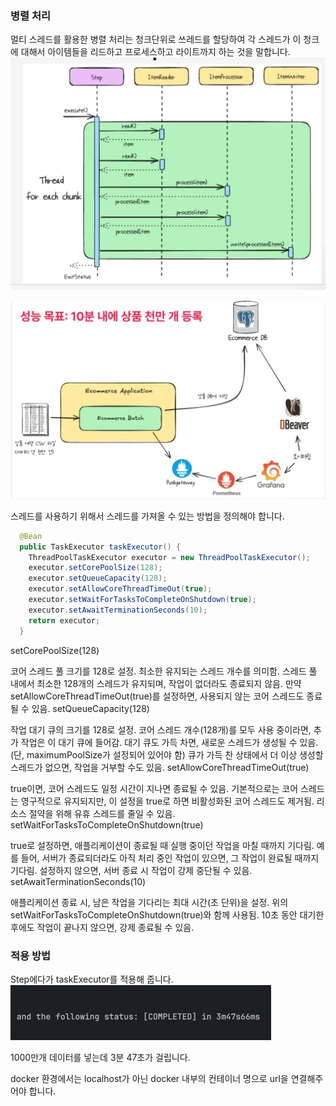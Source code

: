 ### 병렬 처리
멀티 스레드를 활용한 병렬 처리는 청크단위로 쓰레드를 할당하여 각 스레드가 이 청크에 대해서 아이템들을 리드하고 프로세스하고 라이트까지 하는 것을 말합니다.  
![img_17.png](img_17.png)

![img_18.png](img_18.png)

스레드를 사용하기 위해서 스레드를 가져올 수 있는 방법을 정의해야 합니다.  

```java
  @Bean
  public TaskExecutor taskExecutor() {
    ThreadPoolTaskExecutor executor = new ThreadPoolTaskExecutor();
    executor.setCorePoolSize(128);
    executor.setQueueCapacity(128);
    executor.setAllowCoreThreadTimeOut(true);
    executor.setWaitForTasksToCompleteOnShutdown(true);
    executor.setAwaitTerminationSeconds(10);
    return executor;
  }
```
setCorePoolSize(128)

코어 스레드 풀 크기를 128로 설정.
최소한 유지되는 스레드 개수를 의미함.
스레드 풀 내에서 최소한 128개의 스레드가 유지되며, 작업이 없더라도 종료되지 않음.
만약 setAllowCoreThreadTimeOut(true)를 설정하면, 사용되지 않는 코어 스레드도 종료될 수 있음.
setQueueCapacity(128)

작업 대기 큐의 크기를 128로 설정.
코어 스레드 개수(128개)를 모두 사용 중이라면, 추가 작업은 이 대기 큐에 들어감.
대기 큐도 가득 차면, 새로운 스레드가 생성될 수 있음. (단, maximumPoolSize가 설정되어 있어야 함)
큐가 가득 찬 상태에서 더 이상 생성할 스레드가 없으면, 작업을 거부할 수도 있음.
setAllowCoreThreadTimeOut(true)

true이면, 코어 스레드도 일정 시간이 지나면 종료될 수 있음.
기본적으로는 코어 스레드는 영구적으로 유지되지만, 이 설정을 true로 하면 비활성화된 코어 스레드도 제거됨.
리소스 절약을 위해 유휴 스레드를 줄일 수 있음.
setWaitForTasksToCompleteOnShutdown(true)

true로 설정하면, 애플리케이션이 종료될 때 실행 중이던 작업을 마칠 때까지 기다림.
예를 들어, 서버가 종료되더라도 아직 처리 중인 작업이 있으면, 그 작업이 완료될 때까지 기다림.
설정하지 않으면, 서버 종료 시 작업이 강제 중단될 수 있음.
setAwaitTerminationSeconds(10)

애플리케이션 종료 시, 남은 작업을 기다리는 최대 시간(초 단위)을 설정.
위의 setWaitForTasksToCompleteOnShutdown(true)와 함께 사용됨.
10초 동안 대기한 후에도 작업이 끝나지 않으면, 강제 종료될 수 있음.


### 적용 방법
Step에다가 taskExecutor를 적용해 줍니다.  
![img_19.png](img_19.png)

1000만개 데이터를 넣는데 3분 47초가 걸립니다.  

docker 환경에서는 localhost가 아닌 docker 내부의 컨테이너 명으로 url을 연결해주어야 합니다.  
